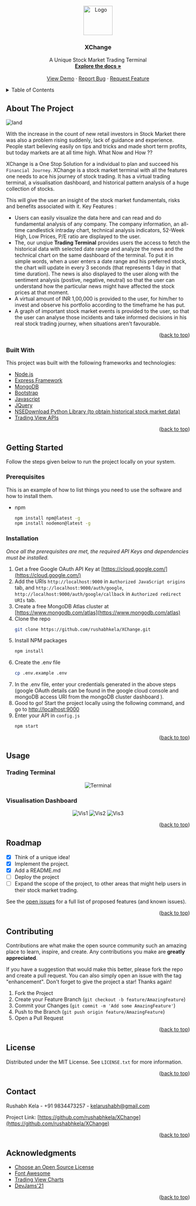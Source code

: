 <div id="top"></div>

<br />
<div align="center">
  <a href="https://github.com/rushabhkela/XChange">
    <img src="images/logo.png" alt="Logo" width="80">
  </a>

  <h3 align="center">XChange</h3>

  <p align="center">
    A Unique Stock Market Trading Terminal
    <br />
    <a href="https://github.com/rushabhkela/XChange"><strong>Explore the docs »</strong></a>
    <br />
    <br />
    <a href="https://github.com/rushabhkela/XChange">View Demo</a>
    ·
    <a href="https://github.com/rushabhkela/XChange/issues">Report Bug</a>
    ·
    <a href="https://github.com/rushabhkela/XChange/issues">Request Feature</a>
  </p>
</div>



<!-- TABLE OF CONTENTS -->
<details>
  <summary>Table of Contents</summary>
  <ol>
    <li>
      <a href="#about-the-project">About The Project</a>
      <ul>
        <li><a href="#built-with">Built With</a></li>
      </ul>
    </li>
    <li>
      <a href="#getting-started">Getting Started</a>
      <ul>
        <li><a href="#prerequisites">Prerequisites</a></li>
        <li><a href="#installation">Installation</a></li>
      </ul>
    </li>
    <li><a href="#usage">Usage</a></li>
    <li><a href="#roadmap">Roadmap</a></li>
    <li><a href="#contributing">Contributing</a></li>
    <li><a href="#license">License</a></li>
    <li><a href="#contact">Contact</a></li>
    <li><a href="#acknowledgments">Acknowledgments</a></li>
  </ol>
</details>



<!-- ABOUT THE PROJECT -->
## About The Project

<img src="images/land3.png" alt="land">

With the increase in the count of new retail investors in Stock Market there was also a problem rising suddenly, lack of guidance and experience. 
People start believing easily on tips and tricks and made short term profits, but today markets are at all time high. 
What Now and How ??

XChange is a One Stop Solution for a individual to plan and succeed his `Financial Journey`.
XChange is a stock market terminal with all the features one needs to ace his journey of stock trading. It has a virtual trading terminal, a visualisation dashboard, and historical pattern analysis of a huge collection of stocks.

This will give the user an insight of the stock market fundamentals, risks and benefits associated with it.
Key Features :
* Users can easily visualize the data here and can read and do fundamental analysis of any company. The company information, an all-time candlestick intraday chart, technical analysis indicators, 52-Week High, Low Prices, P/E ratio are displayed to the user.
* The, our unqiue **Trading Terminal** provides users the access to fetch the historical data with selected date range and analyze the news and the technical chart on the same dashboard of the terminal. To put it in simple words, when a user enters a date range and his preferred stock, the chart will update in every 3 seconds (that represents 1 day in that time duration). The news is also displayed to the user along with the sentiment analysis (postive, negative, neutral) so that the user can understand how the particular news might have affected the stock prices at that moment.
* A virtual amount of INR 1,00,000 is provided to the user, for him/her to invest and observe his portfolio according to the timeframe he has put.
* A graph of important stock market events is provided to the user, so that the user can analyse those incidents and take informed decisions in his real stock trading journey, when situations aren't favourable.


<p align="right">(<a href="#top">back to top</a>)</p>



### Built With

This project was built with the following frameworks and technologies:

* [Node.js](https://nodejs.org/en/)
* [Express Framework](https://expressjs.com/)
* [MongoDB](https://www.mongodb.com/)
* [Bootstrap](https://getbootstrap.com)
* [Javascript](https://www.w3schools.com/js/)
* [JQuery](https://jquery.com)
* [NSEDownload Python Library (to obtain historical stock market data)](https://github.com/NSEDownload/NSEDownload)
* [Trading View APIs](https://in.tradingview.com/)



<p align="right">(<a href="#top">back to top</a>)</p>



<!-- GETTING STARTED -->
## Getting Started

Follow the steps given below to run the project locally on your system.

### Prerequisites

This is an example of how to list things you need to use the software and how to install them.
* npm
  ```sh
  npm install npm@latest -g
  npm install nodemon@latest -g
  ```

### Installation

_Once all the prerequisites are met, the required API Keys and dependencies must be installed._

1. Get a free Google OAuth API Key at [https://cloud.google.com/](https://cloud.google.com/)
2. Add the URIs `http://localhost:9000` in `Authorized JavaScript origins` tab, and `http://localhost:9000/auth/google`, `http://localhost:9000/auth/google/callback` in `Authorized redirect URIs` tab.
3. Create a free MongoDB Atlas cluster at [https://www.mongodb.com/atlas](https://www.mongodb.com/atlas)
4. Clone the repo
   ```sh
   git clone https://github.com/rushabhkela/XChange.git
   ```
3. Install NPM packages
   ```sh
   npm install
   ```
4. Create the .env file
   ```sh
   cp .env.example .env
   ```
5. In the .env file, enter your credentials generated in the above steps (google OAuth details can be found in the google cloud console and mongoDB access URI from the mongoDB cluster dashboard ).
6. Good to go! Start the project locally using the following command, and go to [http://localhost:9000](http://localhost:9000)
4. Enter your API in `config.js`
   ```sh
   npm start
   ```

<p align="right">(<a href="#top">back to top</a>)</p>



<!-- USAGE EXAMPLES -->
## Usage
### Trading Terminal

<div align="center">
    <img src="images/terminal.png" alt="Terminal">
    <br>
</div>

### Visualisation Dashboard

<div align="center">
    <img src="images/visual1.png" alt="Vis1">
    <img src="images/visual2.png" alt="Vis2">
    <img src="images/visual3.png" alt="Vis3">
    <br>
</div>



<p align="right">(<a href="#top">back to top</a>)</p>



<!-- ROADMAP -->
## Roadmap

- [x] Think of a unique idea!
- [x] Implement the project.
- [x] Add a README.md
- [ ] Deploy the project
- [ ] Expand the scope of the project, to other areas that might help users in their stock market trading.

See the [open issues](https://github.com/rushabhkela/XChange/issues) for a full list of proposed features (and known issues).

<p align="right">(<a href="#top">back to top</a>)</p>



<!-- CONTRIBUTING -->
## Contributing

Contributions are what make the open source community such an amazing place to learn, inspire, and create. Any contributions you make are **greatly appreciated**.

If you have a suggestion that would make this better, please fork the repo and create a pull request. You can also simply open an issue with the tag "enhancement".
Don't forget to give the project a star! Thanks again!

1. Fork the Project
2. Create your Feature Branch (`git checkout -b feature/AmazingFeature`)
3. Commit your Changes (`git commit -m 'Add some AmazingFeature'`)
4. Push to the Branch (`git push origin feature/AmazingFeature`)
5. Open a Pull Request

<p align="right">(<a href="#top">back to top</a>)</p>



<!-- LICENSE -->
## License

Distributed under the MIT License. See `LICENSE.txt` for more information.

<p align="right">(<a href="#top">back to top</a>)</p>



<!-- CONTACT -->
## Contact

Rushabh Kela - +91 9834473257 - kelarushabh@gmail.com

Project Link: [https://github.com/rushabhkela/XChange](https://github.com/rushabhkela/XChange)

<p align="right">(<a href="#top">back to top</a>)</p>



<!-- ACKNOWLEDGMENTS -->
## Acknowledgments

* [Choose an Open Source License](https://choosealicense.com)
* [Font Awesome](https://fontawesome.com)
* [Trading View Charts](https://in.tradingview.com/)
* [DevJams'21](https://dscvit.com/)

<p align="right">(<a href="#top">back to top</a>)</p>
